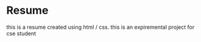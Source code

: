 # Resume
this is a resume created using html / css. this is an expiremental project for cse student 
